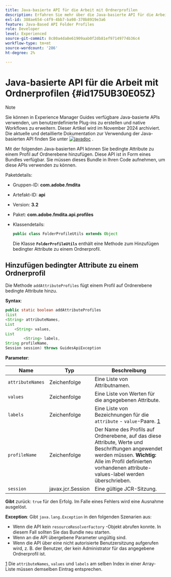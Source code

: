 ```yaml
---
title: Java-basierte API für die Arbeit mit Ordnerprofilen
description: Erfahren Sie mehr über die Java-basierte API für die Arbeit mit Ordnerprofilen
exl-id: 388ae654-c4f9-4bb7-ba98-370b8919e3a6
feature: Java-Based API Folder Profiles
role: Developer
level: Experienced
source-git-commit: 8c80a4da8e61909aab0f2db81ef97149774b36c4
workflow-type: tm+mt
source-wordcount: '286'
ht-degree: 2%

---
```


# Java-basierte API für die Arbeit mit Ordnerprofilen {#id175UB30E05Z}

>[!NOTE]
>
> Sie können in Experience Manager Guides verfügbare Java-basierte APIs verwenden, um benutzerdefinierte Plug-ins zu erstellen und native Workflows zu erweitern. Dieser Artikel wird im November 2024 archiviert.
> Die aktuelle und detaillierte Dokumentation zur Verwendung der Java-basierten API finden Sie unter [![javadoc](https://javadoc.io/badge2/com.adobe.aem/aem-guides-sdk-api/javadoc.svg)](https://javadoc.io/doc/com.adobe.aem/aem-guides-sdk-api) .




Mit der folgenden Java-basierten API können Sie bedingte Attribute zu einem Profil auf Ordnerebene hinzufügen. Diese API ist in Form eines Bundles verfügbar. Sie müssen dieses Bundle in Ihren Code aufnehmen, um diese APIs verwenden zu können.

Paketdetails:

- Gruppen-ID: **com.adobe.fmdita**

- Artefakt-ID: **api**

- Version: **3.2**

- Paket: **com.adobe.fmdita.api.profiles**

- Klassendetails:

  ```JAVA
  public class FolderProfileUtils extends Object
  ```

  Die Klasse **`FolderProfileUtils`** enthält eine Methode zum Hinzufügen bedingter Attribute zu einem Ordnerprofil.


## Hinzufügen bedingter Attribute zu einem Ordnerprofil

Die Methode ``addAttributeProfiles`` fügt einem Profil auf Ordnerebene bedingte Attribute hinzu.

**Syntax**:

```JAVA
public static boolean addAttributeProfiles
(List
<String> attributeNames, 
List
    <String> values, 
List
        <String> labels,
String profileName, 
Session session) throws GuidesApiException
```

**Parameter**:

| Name | Typ | Beschreibung |
|----|----|-----------|
| ``attributeNames`` | Zeichenfolge | Eine Liste von Attributnamen. |
| ``values`` | Zeichenfolge | Eine Liste von Werten für die angegebenen Attribute. |
| `labels` | Zeichenfolge | Eine Liste von Bezeichnungen für die `attribute` - `value`-Paare. [1](#fntarg_1) |
| `profileName` | Zeichenfolge | Der Name des Profils auf Ordnerebene, auf das diese Attribute, Werte und Beschriftungen angewendet werden müssen. **Wichtig:** Alle im Profil definierten vorhandenen attribute-values-label werden überschrieben. |
| `session` | javax.jcr.Session | Eine gültige JCR-Sitzung. |

**Gibt** zurück:
`true` für den Erfolg. Im Falle eines Fehlers wird eine Ausnahme ausgelöst.

**Exception**:
Gibt ``java.lang.Exception`` in den folgenden Szenarien aus:

- Wenn die API kein `resourceResolverFactory` -Objekt abrufen konnte. In diesem Fall sollten Sie das Bundle neu starten.
- Wenn an die API übergebene Parameter ungültig sind.
- Wenn die API über eine nicht autorisierte Benutzersitzung aufgerufen wird, z. B. der Benutzer, der kein Administrator für das angegebene Ordnerprofil ist.

[1](#fnsrc_1) Die `attributeNames`, `values` und `labels` am selben Index in einer Array-Liste müssen demselben Eintrag entsprechen.
